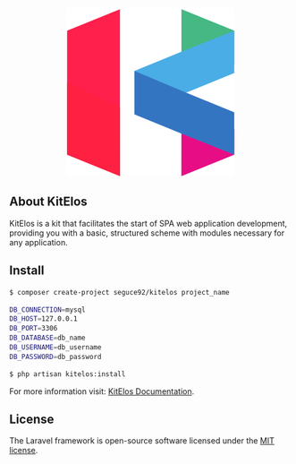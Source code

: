 <p style="text-align:center"><img src="public/img/logo.png"></p>

## About KitElos
KitElos is a kit that facilitates the start of SPA web application development, providing you with a basic, structured scheme with modules necessary for any application.

## Install 

```bash
$ composer create-project seguce92/kitelos project_name
```

```bash
DB_CONNECTION=mysql
DB_HOST=127.0.0.1
DB_PORT=3306
DB_DATABASE=db_name
DB_USERNAME=db_username
DB_PASSWORD=db_password
```

```bash
$ php artisan kitelos:install
```

For more information visit: [KitElos Documentation](https://kitelos.mascodigo.com.bo).


## License

The Laravel framework is open-source software licensed under the [MIT license](https://opensource.org/licenses/MIT).
